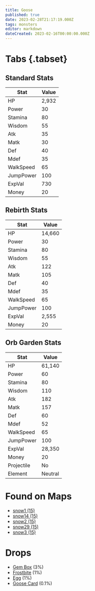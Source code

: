 ```yaml
---
title: Goose
published: true
date: 2023-02-28T21:17:19.000Z
tags: monsters
editor: markdown
dateCreated: 2023-02-16T00:00:00.000Z
---
```


# Tabs {.tabset}

## Standard Stats

|Stat|Value|
|-|-|
|HP|2,932|
|Power|30|
|Stamina|80|
|Wisdom|55|
|Atk|35|
|Matk|30|
|Def|40|
|Mdef|35|
|WalkSpeed|65|
|JumpPower|100|
|ExpVal|730|
|Money|20|
## Rebirth Stats

|Stat|Value|
|-|-|
|HP|14,660|
|Power|30|
|Stamina|80|
|Wisdom|55|
|Atk|122|
|Matk|105|
|Def|40|
|Mdef|35|
|WalkSpeed|65|
|JumpPower|100|
|ExpVal|2,555|
|Money|20|
## Orb Garden Stats

|Stat|Value|
|-|-|
|HP|61,140|
|Power|60|
|Stamina|80|
|Wisdom|110|
|Atk|182|
|Matk|157|
|Def|60|
|Mdef|52|
|WalkSpeed|65|
|JumpPower|100|
|ExpVal|28,350|
|Money|20|
|Projectile|No|
|Element|Neutral|

# Found on Maps
 * [snow1 (15)](/maps/snow1)
 * [snow14 (15)](/maps/snow14)
 * [snow2 (15)](/maps/snow2)
 * [snow29 (15)](/maps/snow29)
 * [snow3 (15)](/maps/snow3)

# Drops
 * [Gem Box](/items/gem-box) (3%)
 * [Frostbite](/items/frostbite) (1%)
 * [Egg](/items/egg) (1%)
 * [Goose Card](/items/goose-card) (0.1%)

